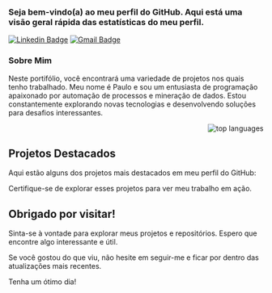 ### Seja bem-vindo(a) ao meu perfil do GitHub. Aqui está uma visão geral rápida das estatísticas do meu perfil.

[![Linkedin Badge](https://img.shields.io/badge/-LinkedIn-6633cc?style=flat-square&logo=Linkedin&logoColor=white&link=https://www.linkedin.com/in/paulorodrigues99/)](https://www.linkedin.com/in/paulorodrigues99/)
[![Gmail Badge](https://img.shields.io/badge/-mareanalitica@gmail.com-6633cc?style=flat-square&logo=Gmail&logoColor=white&link=mailto:mareanalitica@gmail.com)](mailto:mareanalitica@gmail.com)

### Sobre Mim

Neste portifólio, você encontrará uma variedade de projetos nos quais tenho trabalhado. Meu nome é Paulo e sou um entusiasta de programação apaixonado por automação de processos e mineração de dados. Estou constantemente explorando novas tecnologias e desenvolvendo soluções para desafios interessantes.
<p align="right">
  <img src="https://github-readme-stats.vercel.app/api/top-langs/?username=mareanalitica&theme=blue-white" alt="top languages" />
</p>

## Projetos Destacados

Aqui estão alguns dos projetos mais destacados em meu perfil do GitHub:


Certifique-se de explorar esses projetos para ver meu trabalho em ação.

## Obrigado por visitar!

Sinta-se à vontade para explorar meus projetos e repositórios. Espero que encontre algo interessante e útil.

Se você gostou do que viu, não hesite em seguir-me e ficar por dentro das atualizações mais recentes.

Tenha um ótimo dia!
